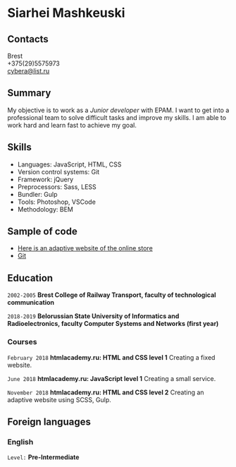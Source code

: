 # Siarhei Mashkeuski

## Contacts

Brest  
+375(29)5575973  
cybera@list.ru


## Summary

My objective is to work as a _Junior developer_ with EPAM.
I want to get into a professional team to solve difficult tasks and improve my skills.
I am able to work hard and learn fast to achieve my goal.


## Skills

- Languages: JavaScript, HTML, CSS
- Version control systems: Git
- Framework: jQuery
- Preprocessors: Sass, LESS
- Bundler: Gulp
- Tools: Photoshop, VSCode
- Methodology: BEM

## Sample of code

- [Here is an adaptive website of the online store](https://github.com/Mashkevski/573681-mishka) 
- [Git](https://github.com/Mashkevski) 


## Education

`2002-2005`
__Brest College of Railway Transport, faculty of technological communication__

`2018-2019`
__Belorussian State University of Informatics and Radioelectronics, faculty Computer Systems and Networks (first year)__

### Courses

`February 2018`
__htmlacademy.ru: HTML and CSS level 1__
Creating a fixed website.

`June 2018`
__htmlacademy.ru: JavaScript level 1__
Creating a small service.

`November 2018`
__htmlacademy.ru: HTML and CSS level 2__
Creating an adaptive website using SCSS, Gulp.

## Foreign languages

### English

`Level:`
__Pre-Intermediate__
